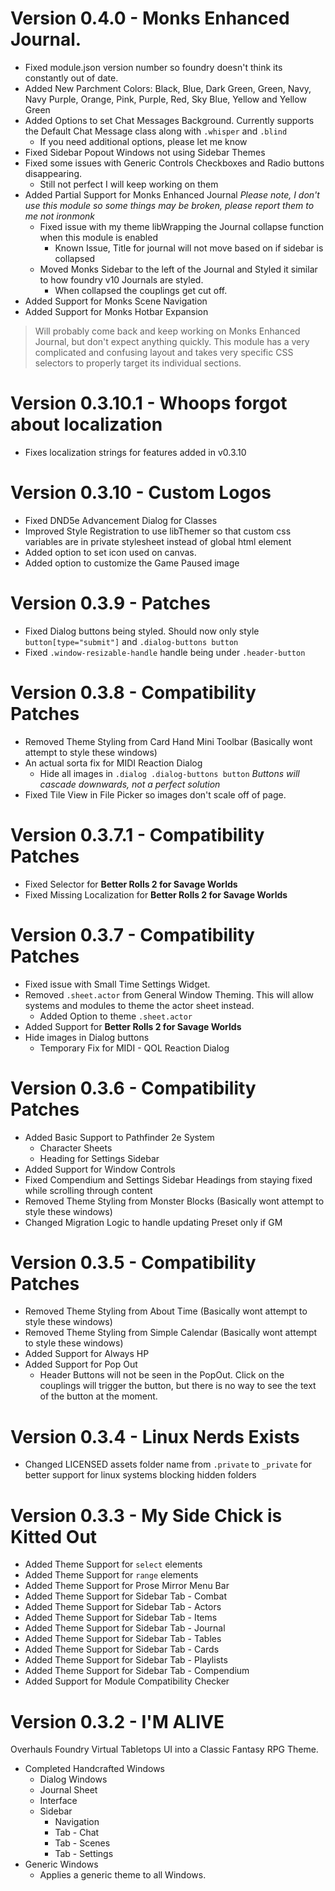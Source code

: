 # Version 0.4.0 - Monks Enhanced Journal.
- Fixed module.json version number so foundry doesn't think its constantly out of date.
- Added New Parchment Colors: Black, Blue, Dark Green, Green, Navy, Navy Purple, Orange, Pink, Purple, Red, Sky Blue, Yellow and Yellow Green
- Added Options to set Chat Messages Background. Currently supports the Default Chat Message class along with `.whisper` and `.blind`
  - If you need additional options, please let me know
- Fixed Sidebar Popout Windows not using Sidebar Themes
- Fixed some issues with Generic Controls Checkboxes and Radio buttons disappearing.
  - Still not perfect I will keep working on them
- Added Partial Support for Monks Enhanced Journal *Please note, I don't use this module so some things may be broken, please report them to me not ironmonk*
  - Fixed issue with my theme libWrapping the Journal collapse function when this module is enabled
    - Known Issue, Title for journal will not move based on if sidebar is collapsed
  - Moved Monks Sidebar to the left of the Journal and Styled it similar to how foundry v10 Journals are styled.
    - When collapsed the couplings get cut off.
- Added Support for Monks Scene Navigation
- Added Support for Monks Hotbar Expansion

> Will probably come back and keep working on Monks Enhanced Journal, but don't expect anything quickly. This module has a very complicated and confusing layout and takes very specific CSS selectors to properly target its individual sections.

# Version 0.3.10.1 - Whoops forgot about localization
- Fixes localization strings for features added in v0.3.10

# Version 0.3.10 - Custom Logos
- Fixed DND5e Advancement Dialog for Classes
- Improved Style Registration to use libThemer so that custom css variables are in private stylesheet instead of global html element
- Added option to set icon used on canvas.
- Added option to customize the Game Paused image

# Version 0.3.9 - Patches
- Fixed Dialog buttons being styled. Should now only style `button[type="submit"]` and `.dialog-buttons button`
- Fixed `.window-resizable-handle` handle being under `.header-button`

# Version 0.3.8 - Compatibility Patches
- Removed Theme Styling from Card Hand Mini Toolbar (Basically wont attempt to style these windows)
- An actual sorta fix for MIDI Reaction Dialog
  - Hide all images in `.dialog .dialog-buttons button` *Buttons will cascade downwards, not a perfect solution*
- Fixed Tile View in File Picker so images don't scale off of page.

# Version 0.3.7.1 - Compatibility Patches
- Fixed Selector for **Better Rolls 2 for Savage Worlds**
- Fixed Missing Localization for **Better Rolls 2 for Savage Worlds**

# Version 0.3.7 - Compatibility Patches
- Fixed issue with Small Time Settings Widget.
- Removed `.sheet.actor` from General Window Theming. This will allow systems and modules to theme the actor sheet instead.
  - Added Option to theme `.sheet.actor`
- Added Support for **Better Rolls 2 for Savage Worlds**
- Hide images in Dialog buttons
  - Temporary Fix for MIDI - QOL Reaction Dialog

# Version 0.3.6 - Compatibility Patches
- Added Basic Support to Pathfinder 2e System
  - Character Sheets
  - Heading for Settings Sidebar
- Added Support for Window Controls
- Fixed Compendium and Settings Sidebar Headings from staying fixed while scrolling through content
- Removed Theme Styling from Monster Blocks (Basically wont attempt to style these windows)
- Changed Migration Logic to handle updating Preset only if GM

# Version 0.3.5 - Compatibility Patches
- Removed Theme Styling from About Time (Basically wont attempt to style these windows)
- Removed Theme Styling from Simple Calendar (Basically wont attempt to style these windows)
- Added Support for Always HP
- Added Support for Pop Out
  - Header Buttons will not be seen in the PopOut. Click on the couplings will trigger the button, but there is no way to see the text of the button at the moment.

# Version 0.3.4 - Linux Nerds Exists
- Changed LICENSED assets folder name from `.private` to `_private` for better support for linux systems blocking hidden folders

# Version 0.3.3 - My Side Chick is Kitted Out
- Added Theme Support for `select` elements
- Added Theme Support for `range` elements
- Added Theme Support for Prose Mirror Menu Bar
- Added Theme Support for Sidebar Tab - Combat
- Added Theme Support for Sidebar Tab - Actors
- Added Theme Support for Sidebar Tab - Items
- Added Theme Support for Sidebar Tab - Journal
- Added Theme Support for Sidebar Tab - Tables
- Added Theme Support for Sidebar Tab - Cards
- Added Theme Support for Sidebar Tab - Playlists
- Added Theme Support for Sidebar Tab - Compendium
- Added Support for Module Compatibility Checker

# Version 0.3.2 - I'M ALIVE
Overhauls Foundry Virtual Tabletops UI into a Classic Fantasy RPG Theme.
- Completed Handcrafted Windows
  - Dialog Windows
  - Journal Sheet
  - Interface
  - Sidebar
    - Navigation
    - Tab - Chat
    - Tab - Scenes
    - Tab - Settings
- Generic Windows
  - Applies a generic theme to all Windows.